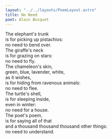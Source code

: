 ```yaml
---
layout: "../../layouts/PoemLayout.astro"
title: No Need
poet: Alain Bosquet
---
```


The elephant's trunk  
is for picking up pistachios:  
no need to bend over.  
The giraffe's neck  
is for grazing on stars:  
no need to fly.  
The chameleon's skin,  
green, blue, lavender, white,  
as it wishes,  
is for hiding from ravenous animals:  
no need to flee.  
The turtle's shell,  
is for sleeping inside,  
even in winter:  
no need for a house.  
The poet's poem,  
is for saying all of that  
and a thousand thousand thousand other things:  
no need to understand.
